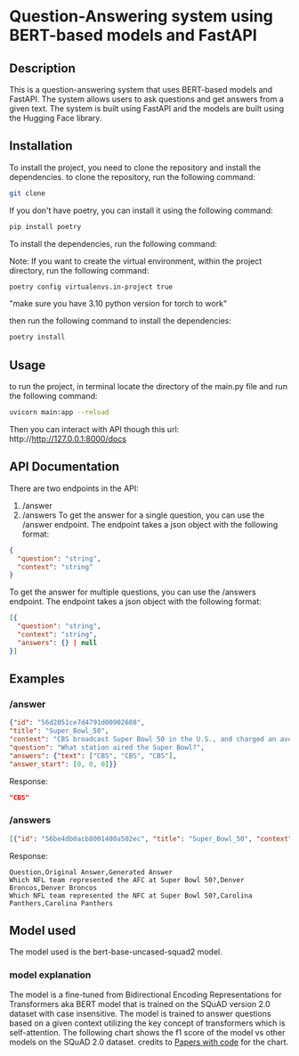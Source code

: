 # Question-Answering system using BERT-based models and FastAPI

## Description

This is a question-answering system that uses BERT-based models and FastAPI. The system allows users to ask questions and get answers from a given text. The
system is built using FastAPI and the models are built using the Hugging Face library.

## Installation

To install the project, you need to clone the repository and install the dependencies.
to clone the repository, run the following command:

```bash 
git clone
```

If you don't have poetry, you can install it using the following command:

```bash
pip install poetry
```

To install the dependencies, run the following command:

Note: If you want to create the virtual environment, within the project directory, run the following command:

```bash
poetry config virtualenvs.in-project true
```
"make sure you have 3.10 python version for torch to work"

then run the following command to install the dependencies:

```bash
poetry install
```



## Usage

to run the project, in terminal locate the directory of the main.py file and run the following command:

```bash
uvicorn main:app --reload
```
Then you can interact with API though this url:  http://http://127.0.0.1:8000/docs

## API Documentation
There are two endpoints in the API:
1. /answer
2. /answers
To get the answer for a single question, you can use the /answer endpoint. The endpoint takes a json object with the following format:
```json
{
  "question": "string",
  "context": "string"
}
```
To get the answer for multiple questions, you can use the /answers endpoint. The endpoint takes a json object with the following format:
```json
[{
  "question": "string",
  "context": "string",
  "answers": {} | null
}]
```
## Examples

### /answer
```json
{"id": "56d2051ce7d4791d00902608", 
"title": "Super_Bowl_50", 
"context": "CBS broadcast Super Bowl 50 in the U.S., and charged an average of $5 million for a 30-second commercial during the game. The Super Bowl 50 halftime show was headlined by the British rock group Coldplay with special guest performers Beyoncé and Bruno Mars, who headlined the Super Bowl XLVII and Super Bowl XLVIII halftime shows, respectively. It was the third-most watched U.S. broadcast ever.", 
"question": "What station aired the Super Bowl?", 
"answers": {"text": ["CBS", "CBS", "CBS"], 
"answer_start": [0, 0, 0]}}
```

Response:
```json
"CBS"
```

### /answers
```json
[{"id": "56be4db0acb8001400a502ec", "title": "Super_Bowl_50", "context": "Super Bowl 50 was an American football game to determine the champion of the National Football League (NFL) for the 2015 season. The American Football Conference (AFC) champion Denver Broncos defeated the National Football Conference (NFC) champion Carolina Panthers 24–10 to earn their third Super Bowl title. The game was played on February 7, 2016, at Levi's Stadium in the San Francisco Bay Area at Santa Clara, California. As this was the 50th Super Bowl, the league emphasized the golden anniversary with various gold-themed initiatives, as well as temporarily suspending the tradition of naming each Super Bowl game with Roman numerals (under which the game would have been known as Super Bowl L), so that the logo could prominently feature the Arabic numerals 50.", "question": "Which NFL team represented the AFC at Super Bowl 50?", "answers": {"text": ["Denver Broncos", "Denver Broncos", "Denver Broncos"], "answer_start": [177, 177, 177]}},{"id": "56be4db0acb8001400a502ed", "title": "Super_Bowl_50", "context": "Super Bowl 50 was an American football game to determine the champion of the National Football League (NFL) for the 2015 season. The American Football Conference (AFC) champion Denver Broncos defeated the National Football Conference (NFC) champion Carolina Panthers 24–10 to earn their third Super Bowl title. The game was played on February 7, 2016, at Levi's Stadium in the San Francisco Bay Area at Santa Clara, California. As this was the 50th Super Bowl, the league emphasized the golden anniversary with various gold-themed initiatives, as well as temporarily suspending the tradition of naming each Super Bowl game with Roman numerals (under which the game would have been known as Super Bowl L), so that the logo could prominently feature the Arabic numerals 50.", "question": "Which NFL team represented the NFC at Super Bowl 50?", "answers": {"text": ["Carolina Panthers", "Carolina Panthers", "Carolina Panthers"], "answer_start": [249, 249, 249]}}]
```
Response:
```csv
Question,Original Answer,Generated Answer
Which NFL team represented the AFC at Super Bowl 50?,Denver Broncos,Denver Broncos
Which NFL team represented the NFC at Super Bowl 50?,Carolina Panthers,Carolina Panthers
```
## Model used
The model used is the bert-base-uncased-squad2 model.

### model explanation
The model is a fine-tuned from Bidirectional Encoding Representations for Transformers aka BERT model that is trained on the SQuAD version 2.0 dataset with case insensitive. The model is trained to answer questions based on a given context utilizing the key concept of transformers which is self-attention. The following chart shows the f1 score of the model vs other models on the SQuAD 2.0 dataset. credits to [Papers with code](https://paperswithcode.com/sota/question-answering-on-squad-v2) for the chart.
